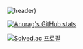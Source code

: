 ![header](https://capsule-render.vercel.app/api?type=slice&color=gradient&height=200&text=Berom%20hi&fontSize=90&fontColor=d6ace6))

[![Anurag's GitHub stats](https://github-readme-stats.vercel.app/api?username=goberomsu)](https://github.com/goberomsu/github-readme-stats)

[![Solved.ac
프로필](http://mazassumnida.wtf/api/v2/generate_badge?boj=310o)](https://solved.ac/310o)
